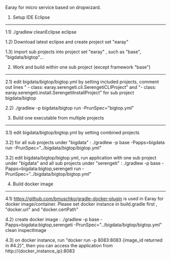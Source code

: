Earay for micro service based on dropwizard.

1) Setup IDE Eclipse
------------------------------------------------------

1.1) ./gradlew cleanEclipse eclipse

1.2) Download latest eclipse and create project set "earay"

1.3) import sub projects into project set "earay" , such as "base", "bigdata/bigtop"...

2) Work and build within one sub project (except framework "base")
------------------------------------------------------

2.1) edit bigdata/bigtop/bigtop.yml by setting included projects, comment out lines "  - class: earay.serengeti.cli.SerengetiCLIProject" and "- class: earay.serengeti.install.SerengetiInstallProject" for sub project bigdata/bigtop

2.2) ./gradlew -p bigdata/bigtop run -PrunSpec="bigtop.yml"

3) Build one executable from multiple projects
------------------------------------------------------

3.1) edit bigdata/bigtop/bigtop.yml by setting combined projects

3.2) for all sub projects under "bigdata" : ./gradlew -p base -Papps=bigdata run -PrunSpec="../bigdata/bigtop/bigtop.yml"

3.2) edit bigdata/bigtop/bigtop.yml, run application with one sub project under "bigdata" and all sub projects under "serengeti" : ./gradlew -p base -Papps=bigdata:bigtop,serengeti run -PrunSpec="../bigdata/bigtop/bigtop.yml"

4) Build docker image
------------------------------------------------------

4.1) https://github.com/bmuschko/gradle-docker-plugin is used in Earay for docker image/container. Please set docker instance in build.gradle first , "docker.url" and "docker.certPath"

4.2) create docker image : ./gradlew -p base -Papps=bigdata:bigtop,serengeti -PrunSpec="../bigdata/bigtop/bigtop.yml" clean inspectImage  

4.3) on docker instance, run "docker run -p 8083:8083 {image_id returned in #4.2}", then you can access the application from http://{docker_instance_ip}:8083
